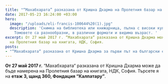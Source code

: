 ```yaml
---
title: "“Махабхарата” разказана от Кришна Дхарма на Пролетния базар на книгата"
date: 2017-05-23 16:24:00 +03:00
hero:
  image: "/uploads/eli-francis-100644%20(1).jpg"
  description: 'Снимка на библиотека или книжарница, пълна с високи купчини книги.
    Томовете са разнообразни, в различни формати и видима възраст. '
excerpt: От 27 май 2017 г. “Махабхарата“ разказана от Кришна Дхарма може да бъде намерена
  на Пролетния базар на книгата, НДК, София.
posts:
- "“Махабхарата“ разказана от Кришна Дхарма за първи път на български език"
---
```


**От 27 май 2017 г.** “Махабхарата“ разказана от Кришна Дхарма може да бъде намерена на Пролетния базар на книгата, НДК, София. Търсете я на **етаж 3, щанд 360, Фондация “Калпатару”**.